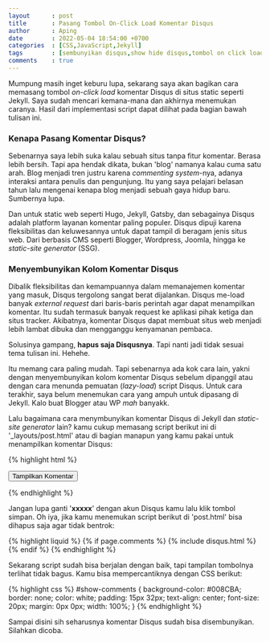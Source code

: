 ```yaml
---
layout      : post
title       : Pasang Tombol On-Click Load Komentar Disqus
author      : Aping
date        : 2022-05-04 18:54:00 +0700
categories  : [CSS,JavaScript,Jekyll]
tags        : [sembunyikan disqus,show hide disqus,tombol on click load disqus]
comments    : true
---
```

Mumpung masih inget keburu lupa, sekarang saya akan bagikan cara memasang tombol *on-click load* komentar Disqus di situs static seperti Jekyll. Saya sudah mencari kemana-mana dan akhirnya menemukan caranya. Hasil dari implementasi script dapat dilihat pada bagian bawah tulisan ini.

### Kenapa Pasang Komentar Disqus?

Sebenarnya saya lebih suka kalau sebuah situs tanpa fitur komentar. Berasa lebih bersih. Tapi apa hendak dikata, bukan 'blog' namanya kalau cuma satu arah. Blog menjadi tren justru karena *commenting system*-nya, adanya interaksi antara penulis dan pengunjung. Itu yang saya pelajari belasan tahun lalu mengenai kenapa blog menjadi sebuah gaya hidup baru. Sumbernya lupa.

Dan untuk static web seperti Hugo, Jekyll, Gatsby, dan sebagainya Disqus adalah platform layanan komentar paling populer. Disqus dipuji karena fleksibilitas dan keluwesannya untuk dapat tampil di beragam jenis situs web. Dari berbasis CMS seperti Blogger, Wordpress, Joomla, hingga ke *static-site generator* (SSG).

### Menyembunyikan Kolom Komentar Disqus

Dibalik fleksibilitas dan kemampuannya dalam memanajemen komentar yang masuk, Disqus tergolong sangat berat dijalankan. Disqus me-load banyak *external request* dari baris-baris perintah agar dapat menampilkan komentar. Itu sudah termasuk banyak request ke aplikasi pihak ketiga dan situs tracker. Akibatnya, komentar Disqus dapat membuat situs web menjadi lebih lambat dibuka dan mengganggu kenyamanan pembaca.

Solusinya gampang, **hapus saja Disqusnya**. Tapi nanti jadi tidak sesuai tema tulisan ini. Hehehe.

Itu memang cara paling mudah. Tapi sebenarnya ada kok cara lain, yakni dengan menyembunyikan kolom komentar Disqus sebelum dipanggil atau dengan cara menunda pemuatan (*lazy-load*) script Disqus. Untuk cara terakhir, saya belum menemukan cara yang ampuh untuk dipasang di Jekyll. Kalo buat Blogger atau WP *mah* banyakk.

Lalu bagaimana cara menymbunyikan komentar Disqus di Jekyll dan *static-site generator* lain? kamu cukup memasang script berikut ini di '_layouts/post.html' atau di bagian manapun yang kamu pakai untuk menampilkan komentar Disqus:

{% highlight html %}
<div class="comments-block">
    <button id="show-comments" onclick="disqus();return false;">Tampilkan Komentar</button>
</div>

<div id="disqus_thread"></div>

<script>
var disqus_loaded = false;
var disqus_shortname = 'xxxxx'; //Ganti dengan username Disqus kamu

function disqus() {

    if (!disqus_loaded)  {
        disqus_loaded = true;

        var e = document.createElement("script");
        e.type = "text/javascript";
        e.async = true;
        e.src = "//" + disqus_shortname + ".disqus.com/embed.js";
        (document.getElementsByTagName("head")[0] ||
        document.getElementsByTagName("body")[0])
        .appendChild(e);

        //Sembunyikan tombol setelah diklik
        document.getElementById("show-comments").style.display = "none";
    }
}

//Buka komentar sesaat setelah diklik
var hash = window.location.hash.substr(1);
if (hash.length > 8) {
    if (hash.substring(0, 8) == "comment-") {
        disqus();
    }
}

//Hapus baris ini untuk mencegah crawling dari search engine
if(/bot|google|baidu|bing|msn|duckduckgo|slurp|yandex/i.test(navigator.userAgent)) {
   disqus();
}
</script>
{% endhighlight %}

Jangan lupa ganti '**xxxxx**' dengan akun Disqus kamu lalu klik tombol simpan. Oh iya, jika kamu menemukan script berikut di 'post.html' bisa dihapus saja agar tidak bentrok:

{% highlight liquid %}
    {% if page.comments %}
        {% include disqus.html %}
    {% endif %}
{% endhighlight %}

Sekarang script sudah bisa berjalan dengan baik, tapi tampilan tombolnya terlihat tidak bagus. Kamu bisa mempercantiknya dengan CSS berikut:

{% highlight css %}
#show-comments {
    background-color: #008CBA;
    border: none;
    color: white;
    padding: 15px 32px;
    text-align: center;
    font-size: 20px;
    margin: 0px 0px;
    width: 100%;
}
{% endhighlight %}

Sampai disini sih seharusnya komentar Disqus sudah bisa disembunyikan. Silahkan dicoba.
